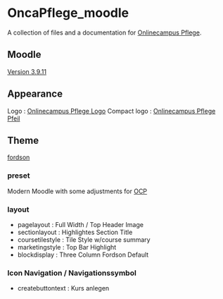 # OncaPflege_moodle
A collection of files and a documentation for [Onlinecampus Pflege](https://www.onlinecampus-pflege.de).

## Moodle
[Version 3.9.11](https://github.com/moodle/moodle/tree/MOODLE_39_STABLE)

## Appearance
Logo : [Onlinecampus Pflege Logo](./main/appearance/Logos/OCP_Pfeil_d72733_72dpi_200x200px.png)
Compact logo : [Onlinecampus Pflege Pfeil]()

## Theme
[fordson](https://github.com/dbnschools/moodle-theme_fordson)

### preset
Modern Moodle with some adjustments for [OCP](https://github.com/tinjohn/OncaPflege_moodle/blob/main/presets/OCP%20Modern%20Moodle.scss)

### layout
- pagelayout : Full Width / Top Header Image
- sectionlayout : Highlightes Section Title
- coursetilestyle : Tile Style w/course summary
- marketingstyle : Top Bar Highlight
- blockdisplay : Three Column Fordson Default   

### Icon Navigation / Navigationssymbol
- createbuttontext : Kurs anlegen  
